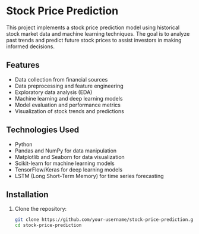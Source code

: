 # Stock Price Prediction  

This project implements a stock price prediction model using historical stock market data and machine learning techniques. The goal is to analyze past trends and predict future stock prices to assist investors in making informed decisions.  

## Features  
- Data collection from financial sources  
- Data preprocessing and feature engineering  
- Exploratory data analysis (EDA)  
- Machine learning and deep learning models  
- Model evaluation and performance metrics  
- Visualization of stock trends and predictions  

## Technologies Used  
- Python  
- Pandas and NumPy for data manipulation  
- Matplotlib and Seaborn for data visualization  
- Scikit-learn for machine learning models  
- TensorFlow/Keras for deep learning models  
- LSTM (Long Short-Term Memory) for time series forecasting  

## Installation  
1. Clone the repository:  
   ```bash
   git clone https://github.com/your-username/stock-price-prediction.git
   cd stock-price-prediction
